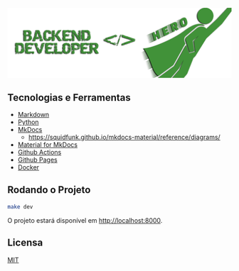 <div align='justify'>

![](./.github/assets/cover.png)

## **Tecnologias e Ferramentas**

- [Markdown]()
- [Python]()
- [MkDocs](https://www.mkdocs.org/)
 	- <https://squidfunk.github.io/mkdocs-material/reference/diagrams/>
- [Material for MkDocs](https://squidfunk.github.io/mkdocs-material/)
- [Github Actions]()
- [Github Pages]()
- [Docker]()

## **Rodando o Projeto**

```sh
make dev
```

O projeto estará disponível em [http://localhost:8000](http://localhost:8000/).

## **Licensa**

[MIT](./LICENSE)

</div>
